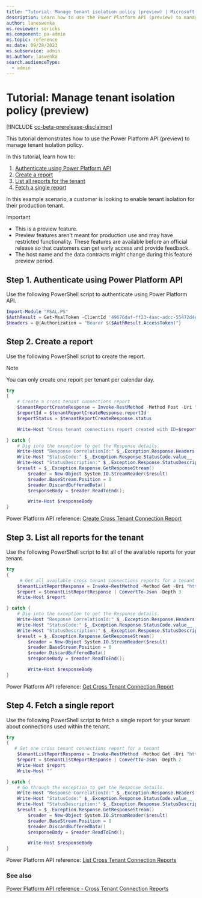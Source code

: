 ```yaml
---
title: "Tutorial: Manage tenant isolation policy (preview) | Microsoft Docs"
description: Learn how to use the Power Platform API (preview) to manage tenant isolation policy.
author: laneswenka
ms.reviewer: sericks
ms.component: pa-admin
ms.topic: reference
ms.date: 09/28/2023
ms.subservice: admin
ms.author: laswenka
search.audienceType: 
  - admin
---
```


# Tutorial: Manage tenant isolation policy (preview)

[!INCLUDE [cc-beta-prerelease-disclaimer](../includes/cc-beta-prerelease-disclaimer.md)]

This tutorial demonstrates how to use the Power Platform API (preview) to manage tenant isolation policy.

In this tutorial, learn how to:

1. [Authenticate using Power Platform API](#step-1-authenticate-using-power-platform-api)
1. [Create a report](#step-2-create-a-report)
1. [List all reports for the tenant](#step-3-list-all-reports-for-the-tenant)
1. [Fetch a single report](#step-4-fetch-a-single-report)

In this example scenario, a customer is looking to enable tenant isolation for their production tenant. 

> [!IMPORTANT]
> - This is a preview feature.
> - Preview features aren't meant for production use and may have restricted functionality. These features are available before an official release so that customers can get early access and provide feedback.
> - The host name and the data contracts might change during this feature preview period.

## Step 1. Authenticate using Power Platform API

Use the following PowerShell script to authenticate using Power Platform API.

```PowerShell
Import-Module "MSAL.PS"
$AuthResult = Get-MsalToken -ClientId '49676daf-ff23-4aac-adcc-55472d4e2ce0' -Scope 'https://api.powerplatform.com/.default'
$Headers = @{Authorization = "Bearer $($AuthResult.AccessToken)"}
```

## Step 2. Create a report

Use the following PowerShell script to create the report.

> [!NOTE]
> You can only create one report per tenant per calendar day.

```PowerShell
try 
{
    # Create a cross tenant connections report
    $tenantReportCreateResponse = Invoke-RestMethod -Method Post -Uri "https://api.powerplatform.com/governance/crossTenantConnectionReports?api-version=2022-03-01-preview" -Headers $Headers -Body ""
    $reportId = $tenantReportCreateResponse.reportId
    $reportStatus = $tenantReportCreateResponse.status

    Write-Host "Cross tenant connections report created with ID=$reportId and status=$reportStatus" 

} catch {
    # Dig into the exception to get the Response details.
    Write-Host "Response CorrelationId:" $_.Exception.Response.Headers["x-ms-correlation-id"]
    Write-Host "StatusCode:" $_.Exception.Response.StatusCode.value__ 
    Write-Host "StatusDescription:" $_.Exception.Response.StatusDescription
    $result = $_.Exception.Response.GetResponseStream()
        $reader = New-Object System.IO.StreamReader($result)
        $reader.BaseStream.Position = 0
        $reader.DiscardBufferedData()
        $responseBody = $reader.ReadToEnd();

        Write-Host $responseBody
}
```

Power Platform API reference: [Create Cross Tenant Connection Report](/rest/api/power-platform/governance/cross-tenant-connection-reports/create-cross-tenant-connection-report)

## Step 3. List all reports for the tenant

Use the following PowerShell script to list all of the available reports for your tenant.

```PowerShell
try 
{
     # Get all available cross tenant connections reports for a tenant
    $tenantListReportResponse = Invoke-RestMethod -Method Get -Uri "https://api.powerplatform.com/governance/crossTenantConnectionReports?api-version=2022-03-01-preview" -Headers $Headers
    $report = $tenantListReportResponse | ConvertTo-Json -Depth 3 
    Write-Host $report 

} catch {
    # Dig into the exception to get the Response details.
    Write-Host "Response CorrelationId:" $_.Exception.Response.Headers["x-ms-correlation-id"]
    Write-Host "StatusCode:" $_.Exception.Response.StatusCode.value__ 
    Write-Host "StatusDescription:" $_.Exception.Response.StatusDescription
    $result = $_.Exception.Response.GetResponseStream()
        $reader = New-Object System.IO.StreamReader($result)
        $reader.BaseStream.Position = 0
        $reader.DiscardBufferedData()
        $responseBody = $reader.ReadToEnd();

        Write-Host $responseBody
}
```

Power Platform API reference: [Get Cross Tenant Connection Report](/rest/api/power-platform/governance/cross-tenant-connection-reports/get-cross-tenant-connection-report)

## Step 4. Fetch a single report

Use the following PowerShell script to fetch a single report for your tenant about connections used within the tenant.

```PowerShell
try 
{
   # Get one cross tenant connections report for a tenant
    $tenantListReportResponse = Invoke-RestMethod -Method Get -Uri "https://api.powerplatform.com/governance/crossTenantConnectionReport/{$reportId}?api-version=2022-03-01-preview" -Headers $Headers
    $report = $tenantListReportResponse | ConvertTo-Json -Depth 2 
    Write-Host $report
    Write-Host "" 

} catch {
    # Go through the exception to get the Response details.
    Write-Host "Response CorrelationId:" $_.Exception.Response.Headers["x-ms-correlation-id"]
    Write-Host "StatusCode:" $_.Exception.Response.StatusCode.value__ 
    Write-Host "StatusDescription:" $_.Exception.Response.StatusDescription
    $result = $_.Exception.Response.GetResponseStream()
        $reader = New-Object System.IO.StreamReader($result)
        $reader.BaseStream.Position = 0
        $reader.DiscardBufferedData()
        $responseBody = $reader.ReadToEnd();

        Write-Host $responseBody
}
```

Power Platform API reference: [List Cross Tenant Connection Reports](/rest/api/power-platform/governance/cross-tenant-connection-reports/list-cross-tenant-connection-reports)

### See also

[Power Platform API reference - Cross Tenant Connection Reports](/rest/api/power-platform/governance/cross-tenant-connection-reports)
